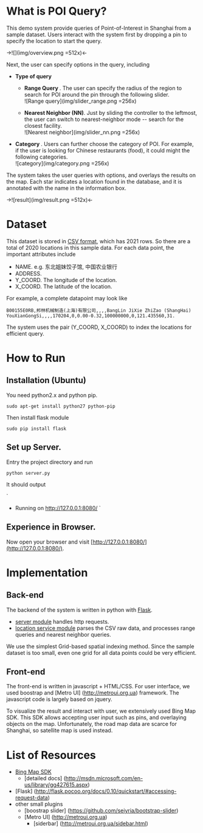 What is POI Query?
=================

This demo system provide queries of Point-of-Interest in Shanghai from a sample dataset. Users interact with the system first by dropping a pin to specify the location to start the query. 

->![](img/overview.png =512x)<-

Next, the user can specify options in the query, including

* <b>Type of query</b>
	* <b>Range Query </b>. The user can specify the radius of the region to search for POI around the pin through the following slider.<br>
	![Range query](img/slider_range.png =256x)
				
	* <b>Nearest Neighbor (NN)</b>. Just by sliding the controller to the leftmost, the user can switch to nearest-neighbor mode -- search for the closest facility. <br>
	![Nearest neighbor](img/slider_nn.png =256x)

* <b> Category </b>. Users can further choose the category of POI. For example, if the user is looking for Chinese restaurants (food), it could might the following categories. <br>
![category](img/category.png =256x)
	
The system takes the user queries with options, and overlays the results on the map. Each star indicates a location found in the database, and it is annotated with the name in the information box. 

->![result](img/result.png =512x)<-


# Dataset

This dataset is stored in [CSV format](data/POI_jiaotong.txt), which has 2021 rows. So there are a total of 2020 locations in this sample data. For each data point, the important attributes include 

* NAME. e.g. 东北姐妹饺子馆, 中国农业银行
* ADDRESS.
* Y_COORD. The longitude of the location.
* X_COORD. The latitude of the location. 

For example, a complete datapoint may look like 

```
B00155E0RB,邦林机械制造(上海)有限公司,,,,BangLin JiXie ZhiZao (ShangHai) YouXianGongSi,,,,170204,0,0.00-0.32,100000000,0,121.435560,31.
```

The system uses the pair (Y_COORD, X_COORD) to index the locations for efficient query. 

 
How to Run
==========

## Installation (Ubuntu)

You need python2.x and python pip.

```
sudo apt-get install python27 python-pip
```

Then install flask module

```
sudo pip install flask
```

## Set up Server.

Entry the project directory and run 

```
python server.py
```

It should output

`
 * Running on http://127.0.0.1:8080/
`

## Experience in Browser.

Now open your browser and visit [http://127.0.0.1:8080/](http://127.0.0.1:8080/). 



Implementation
==============

## Back-end

The backend of the system is written in python with [Flask](http://flask.pocoo.org/). 

* [server module](server.py) handles http requests.
* [location service module](rtree.py) parses the CSV raw data, and processes range queries and nearest neighbor queries. 

We use the simplest Grid-based spatial indexing method. Since the sample dataset is too small, even one grid for all data points could be very efficient. 

## Front-end

The front-end is written in javascript + HTML/CSS. For user interface, we used boostrap and [Metro UI] (http://metroui.org.ua) framework. The javascript code is largely based on jquery. 

To visualize the result and interact with user, we extensively used Bing Map SDK. This SDK allows accepting user input such as pins, and overlaying objects on the map. Unfortunately, the road map data are scarce for Shanghai, so satellite map is used instead. 





List of Resources
=================

* [Bing Map SDK](http://msdn.microsoft.com/en-us/library/gg427608.aspx)
  * [detailed docs] (http://msdn.microsoft.com/en-us/library/gg427615.aspx)
* [Flask] (http://flask.pocoo.org/docs/0.10/quickstart/#accessing-request-data)
* other small plugins
  * [boostrap slider] (https://github.com/seiyria/bootstrap-slider)
  * [Metro UI] (http://metroui.org.ua)
    * [siderbar] (http://metroui.org.ua/sidebar.html)





